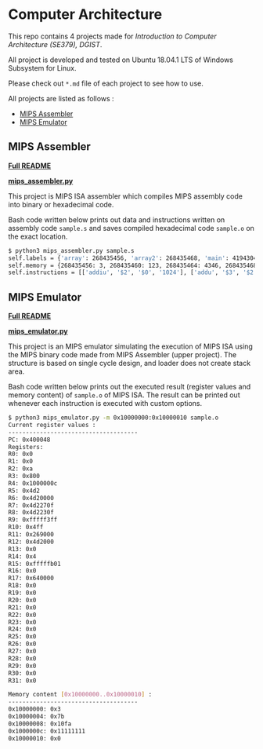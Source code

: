 # Computer Architecture
This repo contains 4 projects made for *Introduction to Computer Architecture (SE379), DGIST*.

All project is developed and tested on Ubuntu 18.04.1 LTS of Windows Subsystem for Linux.

Please check out `*.md` file of each project to see how to use.



All projects are listed as follows :

* [MIPS Assembler](#MIPS-Assembler)
* [MIPS Emulator](#MIPS-Emulator)




## MIPS Assembler

**[Full README](https://github.com/auejin/Computer-Architecture/blob/master/mips_assembler.md)**

**[mips_assembler.py](https://github.com/auejin/Computer-Architecture/blob/master/mips_assembler.py)**

This project is MIPS ISA assembler which compiles MIPS assembly code into binary or hexadecimal code.

Bash code written below prints out data and instructions written on assembly code `sample.s` and saves compiled hexadecimal code `sample.o` on the exact location.

```bash
$ python3 mips_assembler.py sample.s
self.labels = {'array': 268435456, 'array2': 268435468, 'main': 4194304}
self.memory = {268435456: 3, 268435460: 123, 268435464: 4346, 268435468: 286331153}
self.instructions = [['addiu', '$2', '$0', '1024'], ['addu', '$3', '$2', '$2'], ['or', '$4', '$3', '$2'], ['addiu', '$5', '$0', '1234'], ['sll', '$6', '$5', '16'], ['addiu', '$7', '$6', '9999'], ['subu', '$8', '$7', '$2'], ['nor', '$9', '$4', '$3'], ['ori', '$10', '$2', '255'], ['srl', '$11', '$6', '5'], ['srl', '$12', '$6', '4'], ['lui', '$4', '4096'], ['ori', '$4', '$4', '12'], ['and', '$13', '$11', '$5'], ['andi', '$14', '$4', '100'], ['subu', '$15', '$0', '$10'], ['lui', '$17', '100'], ['addiu', '$2', '$0', '0xa']]
```



## MIPS Emulator

**[Full README](https://github.com/auejin/Computer-Architecture/blob/master/mips_emulator.md)**

**[mips_emulator.py](https://github.com/auejin/Computer-Architecture/blob/master/mips_emulator.py)**

This project is an MIPS emulator simulating the execution of MIPS ISA using the MIPS binary code made from MIPS Assembler (upper project). The structure is based on single cycle design, and loader does not create stack area.

Bash code written below prints out the executed result (register values and memory content) of `sample.o` of MIPS ISA. The result can be printed out whenever each instruction is executed with custom options.

```bash
$ python3 mips_emulator.py -m 0x10000000:0x10000010 sample.o
Current register values :
-------------------------------------
PC: 0x400048
Registers:
R0: 0x0
R1: 0x0
R2: 0xa
R3: 0x800
R4: 0x1000000c
R5: 0x4d2
R6: 0x4d20000
R7: 0x4d2270f
R8: 0x4d2230f
R9: 0xfffff3ff
R10: 0x4ff
R11: 0x269000
R12: 0x4d2000
R13: 0x0
R14: 0x4
R15: 0xfffffb01
R16: 0x0
R17: 0x640000
R18: 0x0
R19: 0x0
R20: 0x0
R21: 0x0
R22: 0x0
R23: 0x0
R24: 0x0
R25: 0x0
R26: 0x0
R27: 0x0
R28: 0x0
R29: 0x0
R30: 0x0
R31: 0x0

Memory content [0x10000000..0x10000010] :
-------------------------------------
0x10000000: 0x3
0x10000004: 0x7b
0x10000008: 0x10fa
0x1000000c: 0x11111111
0x10000010: 0x0


```

